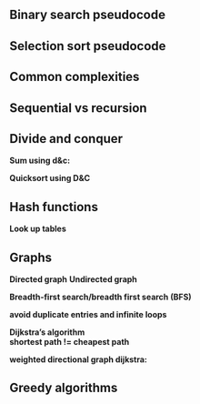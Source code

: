 ## Binary search pseudocode
[](/Images/20240401100413.png)

## Selection sort pseudocode
[](/Images/20240401100510.png)

## Common complexities
[](/Images/20240401101508.png)

 ## Sequential vs recursion

[](/Images/20240401121807.png)
[](/Images/20240401121820.png)

[](/Images/20240401121833.png)
[](/Images/20240401121842.png)

[](/Images/20240401121911.png)
[](/Images/20240401121927.png)

## Divide and conquer
**Sum using d&c:**

[](/Images/20240401122111.png)
[](/Images/20240401122118.png)

**Quicksort using D&C**
[](/Images/20240401122207.png)

## Hash functions
**Look up tables**
[](/Images/20240401122808.png)
[](/Images/20240401122818.png)

## Graphs
**Directed graph**
[](/Images/20240401123036.png)
**Undirected graph**
[](/Images/20240401123046.png)

**Breadth-first search/breadth first search (BFS)**
[](/Images/20240401123200.png)
[](/Images/20240401123207.png)

**avoid duplicate entries and infinite loops**
[](/Images/20240401123220.png)

**Dijkstra’s algorithm  
shortest path != cheapest path**
[](/Images/20240401123504.png)
[](/Images/20240401123521.png)

**weighted directional graph dijkstra:**
[](/Images/20240401123607.png)
[](/Images/20240401123615.png)
[](/Images/20240401123625.png)

## Greedy algorithms
[](/Images/20240401140600.png)
[](/Images/20240401140614.png)

